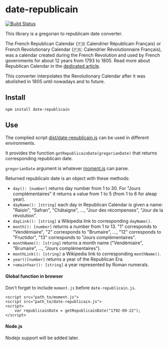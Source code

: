 # date-republicain

[![Build Status](https://travis-ci.org/vria/date-republicain.svg?branch=master)](https://travis-ci.org/vria/date-republicain)

This library is a gregorian to republicain date converter.

The French Republican Calendar (🇫🇷 Calendrier Républicain Français) or French Revolutionary Calendar
(🇫🇷: Calendrier Révolutionnaire Français), was a calendar created during the French Revolution and used by French
governments for about 12 years from 1793 to 1805. Read more about Republican Calendar in the
[dedicated article](https://en.wikipedia.org/wiki/French_Republican_Calendar).

This converter interpolates the Revolutionary Calendar after it was abolished in 1805 until nowadays and to future.

## Install

```
npm install date-republicain
```

## Use

The complied script [dist/date-republicain.js](dist/date-republicain.js) can be used in different environments.

It provides the function `getRepublicainDate(gregorianDate)` that returns corresponding republicain date.

`gregorianDate` argument is whatever [moment.js](http://momentjs.com/docs/) can parse.

Returned republicain date is an object with these methods:
- `day(): [number]`  returns day number from 1 to 30. For "Jours complémentaires" it returns a value from 1 to 5 
  (from 1 to 6 for aleap year).
- `dayName(): [string]` each day in Republican Calendar is given a name: "Raisin", "Safran", "Châtaigne", ...,
  "Jour des récompenses", "Jour de la révolution".
- `dayLink(): [string]` a Wikipedia link to corresponding `dayName()`.
- `month(): [number]` returns a number from 1 to 13. "1" corresponds to "Vendémiaire", "2" corresponds to "Brumaire", 
  ..., "12" corresponds to "Fructidor", "13" corresponds to "Jours complémentaires".
- `monthName(): [string]` returns a month name ("Vendémiaire", "Brumaire", ..., "Jours complémentaires").
- `monthLink(): [string]` a Wikipedia link to corresponding `monthName()`.
- `year()[number]` returns a year of the Republican Era.
- `romainYear(): [string]` a year represented by Roman numerals.

#### Global function in browser

Don't forget to include `moment.js` before `date-republicain.js`.

```
<script src="path_to/moment.js">
<script src="path_to/date-republicain.js">
<script>
    var republicainDate = getRepublicainDate("1792-09-22");
</script>
```

#### Node.js

Nodejs support will be added later.
